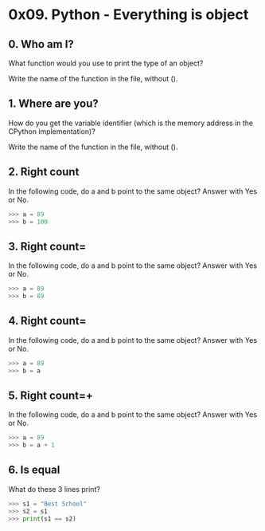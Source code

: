# 0x09. Python - Everything is object

## 0. Who am I?
What function would you use to print the type of an object?

Write the name of the function in the file, without ().

## 1. Where are you?
How do you get the variable identifier (which is the memory address in the CPython implementation)?

Write the name of the function in the file, without ().

## 2. Right count
In the following code, do a and b point to the same object? Answer with Yes or No.
```python
>>> a = 89
>>> b = 100
```
## 3. Right count=
In the following code, do a and b point to the same object? Answer with Yes or No.
```python
>>> a = 89
>>> b = 89
```
## 4. Right count=
In the following code, do a and b point to the same object? Answer with Yes or No.
```python
>>> a = 89
>>> b = a
```
## 5. Right count=+
In the following code, do a and b point to the same object? Answer with Yes or No.
```python
>>> a = 89
>>> b = a + 1
```
## 6. Is equal
What do these 3 lines print?
```python
>>> s1 = "Best School"
>>> s2 = s1
>>> print(s1 == s2)
```
